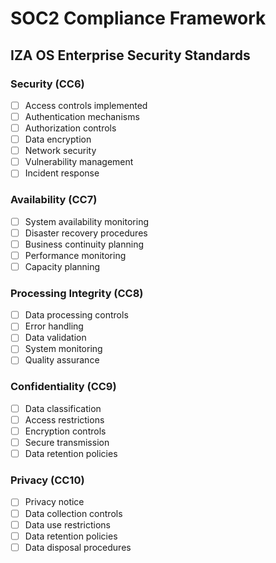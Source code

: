 # SOC2 Compliance Framework
## IZA OS Enterprise Security Standards

### Security (CC6)
- [ ] Access controls implemented
- [ ] Authentication mechanisms
- [ ] Authorization controls
- [ ] Data encryption
- [ ] Network security
- [ ] Vulnerability management
- [ ] Incident response

### Availability (CC7)
- [ ] System availability monitoring
- [ ] Disaster recovery procedures
- [ ] Business continuity planning
- [ ] Performance monitoring
- [ ] Capacity planning

### Processing Integrity (CC8)
- [ ] Data processing controls
- [ ] Error handling
- [ ] Data validation
- [ ] System monitoring
- [ ] Quality assurance

### Confidentiality (CC9)
- [ ] Data classification
- [ ] Access restrictions
- [ ] Encryption controls
- [ ] Secure transmission
- [ ] Data retention policies

### Privacy (CC10)
- [ ] Privacy notice
- [ ] Data collection controls
- [ ] Data use restrictions
- [ ] Data retention policies
- [ ] Data disposal procedures
